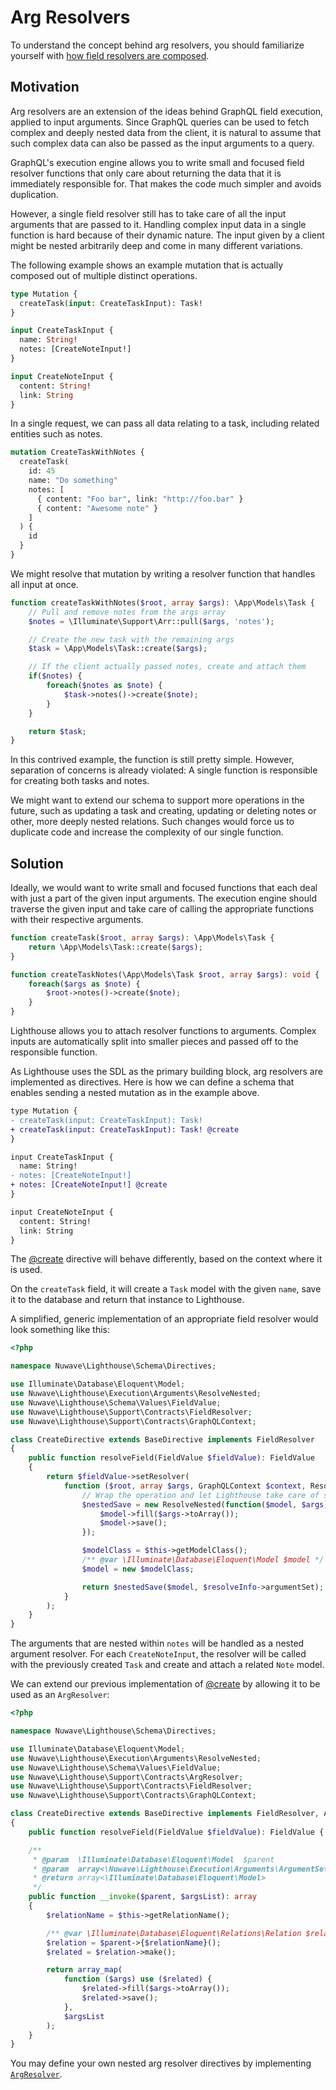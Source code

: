 # Arg Resolvers

To understand the concept behind arg resolvers, you should familiarize yourself with
[how field resolvers are composed](https://graphql.org/learn/execution/).

## Motivation

Arg resolvers are an extension of the ideas behind GraphQL field execution,
applied to input arguments. Since GraphQL queries can be used to fetch complex
and deeply nested data from the client, it is natural to assume that such complex
data can also be passed as the input arguments to a query.

GraphQL's execution engine allows you to write small and focused field resolver functions
that only care about returning the data that it is immediately responsible for.
That makes the code much simpler and avoids duplication.

However, a single field resolver still has to take care of all the input arguments that
are passed to it. Handling complex input data in a single function is hard because of their
dynamic nature. The input given by a client might be nested arbitrarily deep
and come in many different variations.

The following example shows an example mutation that is actually composed out of multiple
distinct operations.

```graphql
type Mutation {
  createTask(input: CreateTaskInput): Task!
}

input CreateTaskInput {
  name: String!
  notes: [CreateNoteInput!]
}

input CreateNoteInput {
  content: String!
  link: String
}
```

In a single request, we can pass all data relating to a task,
including related entities such as notes.

```graphql
mutation CreateTaskWithNotes {
  createTask(
    id: 45
    name: "Do something"
    notes: [
      { content: "Foo bar", link: "http://foo.bar" }
      { content: "Awesome note" }
    ]
  ) {
    id
  }
}
```

We might resolve that mutation by writing a resolver function that handles all input at once.

```php
function createTaskWithNotes($root, array $args): \App\Models\Task {
    // Pull and remove notes from the args array
    $notes = \Illuminate\Support\Arr::pull($args, 'notes');

    // Create the new task with the remaining args
    $task = \App\Models\Task::create($args);

    // If the client actually passed notes, create and attach them
    if($notes) {
        foreach($notes as $note) {
            $task->notes()->create($note);
        }
    }

    return $task;
}
```

In this contrived example, the function is still pretty simple. However, separation of concerns
is already violated: A single function is responsible for creating both tasks and notes.

We might want to extend our schema to support more operations in the future, such as updating
a task and creating, updating or deleting notes or other, more deeply nested relations.
Such changes would force us to duplicate code and increase the complexity of our single function.

## Solution

Ideally, we would want to write small and focused functions that each deal with just
a part of the given input arguments. The execution engine should traverse the given
input and take care of calling the appropriate functions with their respective arguments.

```php
function createTask($root, array $args): \App\Models\Task {
    return \App\Models\Task::create($args);
}

function createTaskNotes(\App\Models\Task $root, array $args): void {
    foreach($args as $note) {
        $root->notes()->create($note);
    }
}
```

Lighthouse allows you to attach resolver functions to arguments.
Complex inputs are automatically split into smaller pieces and passed off to the responsible function.

As Lighthouse uses the SDL as the primary building block, arg resolvers are implemented as directives.
Here is how we can define a schema that enables sending a nested mutation as in the example above.

```diff
type Mutation {
- createTask(input: CreateTaskInput): Task!
+ createTask(input: CreateTaskInput): Task! @create
}

input CreateTaskInput {
  name: String!
- notes: [CreateNoteInput!]
+ notes: [CreateNoteInput!] @create
}

input CreateNoteInput {
  content: String!
  link: String
}
```

The [@create](../api-reference/directives.md#create) directive will behave differently, based on the context where it is used.

On the `createTask` field, it will create a `Task` model with the given `name`, save it
to the database and return that instance to Lighthouse.

A simplified, generic implementation of an appropriate field resolver would look something like this:

```php
<?php

namespace Nuwave\Lighthouse\Schema\Directives;

use Illuminate\Database\Eloquent\Model;
use Nuwave\Lighthouse\Execution\Arguments\ResolveNested;
use Nuwave\Lighthouse\Schema\Values\FieldValue;
use Nuwave\Lighthouse\Support\Contracts\FieldResolver;
use Nuwave\Lighthouse\Support\Contracts\GraphQLContext;

class CreateDirective extends BaseDirective implements FieldResolver
{
    public function resolveField(FieldValue $fieldValue): FieldValue
    {
        return $fieldValue->setResolver(
            function ($root, array $args, GraphQLContext $context, ResolveInfo $resolveInfo): Model {
                // Wrap the operation and let Lighthouse take care of splitting the input
                $nestedSave = new ResolveNested(function($model, $args) {
                    $model->fill($args->toArray());
                    $model->save();
                });

                $modelClass = $this->getModelClass();
                /** @var \Illuminate\Database\Eloquent\Model $model */
                $model = new $modelClass;

                return $nestedSave($model, $resolveInfo->argumentSet);
            }
        );
    }
}
```

The arguments that are nested within `notes` will be handled as a nested argument resolver.
For each `CreateNoteInput`, the resolver will be called with the previously created `Task`
and create and attach a related `Note` model.

We can extend our previous implementation of [@create](../api-reference/directives.md#create) by allowing it to be used as an `ArgResolver`:

```php
<?php

namespace Nuwave\Lighthouse\Schema\Directives;

use Illuminate\Database\Eloquent\Model;
use Nuwave\Lighthouse\Execution\Arguments\ResolveNested;
use Nuwave\Lighthouse\Schema\Values\FieldValue;
use Nuwave\Lighthouse\Support\Contracts\ArgResolver;
use Nuwave\Lighthouse\Support\Contracts\FieldResolver;
use Nuwave\Lighthouse\Support\Contracts\GraphQLContext;

class CreateDirective extends BaseDirective implements FieldResolver, ArgResolver
{
    public function resolveField(FieldValue $fieldValue): FieldValue { ... }

    /**
     * @param  \Illuminate\Database\Eloquent\Model  $parent
     * @param  array<\Nuwave\Lighthouse\Execution\Arguments\ArgumentSet>  $argsList
     * @return array<\Illuminate\Database\Eloquent\Model>
     */
    public function __invoke($parent, $argsList): array
    {
        $relationName = $this->getRelationName();

        /** @var \Illuminate\Database\Eloquent\Relations\Relation $relation */
        $relation = $parent->{$relationName}();
        $related = $relation->make();

        return array_map(
            function ($args) use ($related) {
                $related->fill($args->toArray());
                $related->save();
            },
            $argsList
        );
    }
}
```

You may define your own nested arg resolver directives by implementing [`ArgResolver`](../custom-directives/argument-directives.md#argresolver).
